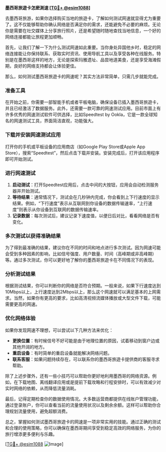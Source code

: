 **墨西哥旅遊卡怎麽測速 [[TG💪+ @esim1088](https://t.me/s/esim1088)]**

去墨西哥旅游，如果你选择购买当地的旅遊卡，了解如何测试网速就显得尤为重要了。这不仅能够帮助你确认网络是否满足你的需求，还能避免不必要的麻烦。无论你是需要在社交媒体上分享旅行照片，还是希望随时随地查找当地信息，一个好的网络连接都能让旅程更加顺畅。

首先，让我们了解一下为什么测试网速如此重要。当你身处异国他乡时，稳定的网络连接能让你保持联系、获取实时资讯、使用导航工具以及享受各种在线服务。特别是在墨西哥这样的地方，无论是探索玛雅遗址、品尝地道美食，还是享受海滩假期，良好的网络支持都会让体验更佳。

那么，如何测试墨西哥旅遊卡的网速呢？其实方法非常简单，只需几步就能完成。

### **准备工具**
在开始之前，你需要一部智能手机或者平板电脑，确保设备已插入墨西哥旅遊卡，并且已经激活了数据服务。此外，还需要一款可靠的网速测试应用。目前市面上有许多优秀的网速测试软件可供选择，比如Speedtest by Ookla，它是一款全球知名的网速测试工具，界面简洁直观，功能强大。

### **下载并安装网速测试应用**
打开你的手机或平板设备的应用商店（如Google Play Store或Apple App Store），搜索“Speedtest”，然后点击下载并安装。安装完成后，打开该应用程序即可开始测试。

### **进行网速测试**
1. **启动测试**：打开Speedtest应用后，点击中间的大按钮，应用会自动检测服务器并开始测试。
2. **等待结果**：通常情况下，测试会在几秒钟内完成，你会看到上下行速度的显示结果。例如，“下行速度”表示从互联网到你设备的数据传输速率，“上行速度”则表示从你设备到互联网的数据传输速率。
3. **记录数据**：每次测试后，建议记录下速度值，以便日后对比，看看网络是否有变化。

### **多次测试以获得准确结果**
为了得到最准确的结果，建议你在不同的时间和地点进行多次测试。因为网速可能会受到多种因素的影响，比如信号强度、用户数量、时间（高峰期或非高峰期）等。通过多次测试，你可以更好地了解你的墨西哥旅遊卡在不同情况下的表现。

### **分析测试结果**
根据测试结果，你可以判断你的网络是否符合预期。一般来说，如果下行速度达到10Mbps以上，上行速度达到2Mbps以上，那么这个网速就可以满足基本的上网需求。当然，如果你有更高的要求，比如高清视频流媒体播放或大型文件下载，可能需要更高的网速。

### **优化网络体验**
如果你发现网速不理想，可以尝试以下几种方法来优化：
- **更换位置**：有时候信号不好可能是由于地理位置的原因，试着移动到窗户边或其他开阔的地方。
- **重启设备**：有时简单的重启设备就能解决网络问题。
- **联系客服**：如果问题持续存在，可以联系你的墨西哥旅遊卡提供商的客服寻求帮助。

除了上述步骤外，还有一些小技巧可以帮助你更好地利用墨西哥的网络资源。例如，在下载地图、离线翻译应用或是提前下载攻略和行程安排时，可以有效减少对实时网络的依赖，从而降低流量消耗。

最后，记得定期检查你的数据使用情况。大多数运营商都提供在线账户管理功能，通过登录账户，你可以查看当前的流量使用状况以及剩余余额。这样可以帮助你合理规划流量使用，避免超额消费。

总之，掌握如何测试墨西哥旅遊卡的网速是一项非常实用的技能。通过正确的测试和合理的使用策略，你可以确保在墨西哥期间享受到稳定高效的网络服务，为你的旅行增添更多便利与乐趣。

[[TG💪+ @esim1088](https://t.me/s/esim1088) ![Image](https://i.postimg.cc/4NQfJmqS/Snipaste-2025-05-13-00-14-12.png)]